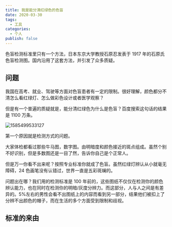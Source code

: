 ```yaml
---
title: 我是能分清红绿色的色盲
date: 2020-03-30
tags:
  - 工具
categories:
  - 个人
publish: false
---
```


色盲检测标准里只有一个方法，日本东京大学教授石原忍发表于 1917 年的石原氏色盲检测图。国内沿用了这套方法，并引发了众多质疑。

<!-- more -->

## 问题

我国在高考、就业、驾驶等方面对色盲患者有一定的限制。很好理解，颜色都分不清怎么看红绿灯、怎么做彩色设计或者医学观察？

但是有一个普遍的质疑就是，能分清红绿色为什么是色盲？百度搜索这句话的结果是 1100 万条。

![1585499533127](http://img.codingyang.com/1585499533127-202033003215.png)

第一个原因就是检测方式的问题。

大家体检都看过那些牛马图，数字图。由明暗度和颜色接近的斑点组成。虽然个别不好识别，但是多数图还是一目了然，告诉你自己是个正常人。

但是万一你看不出来呢？按照专业标准你就成了色盲。虽然红绿灯辨认从小就毫无障碍，24 色画笔没有认错过，世界一直是五彩斑斓的。

问题出在哪？我们用的检测标准是 100 年前的，这些图纸不仅仅在检测你的颜色辨认能力，也在同时在检测你的明暗/灰度分辨力。而这部分，人与人之间是有差异的。5%左右的男性会看不出图纸上的内容而看到另一部分，结果他们被扣上了分辨不出颜色的帽子，而在生活的多个方面受到限制和歧视。

## 标准的来由
